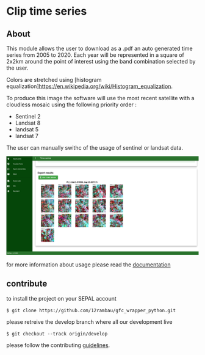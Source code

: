 # Clip time series

## About 

This module allows the user to download as a .pdf an auto generated time series from 2005 to 2020. 
Each year will be represented in a square of 2x2km around the point of interest using the band combination selected by the user. 

Colors are stretched using [histogram equalization]https://en.wikipedia.org/wiki/Histogram_equalization.

To produce this image the software will use the most recent satellite with a cloudless mosaic using the following priority order :
- Sentinel 2
- Landsat 8
- landsat 5
- landsat 7

The user can manually swithc of the usage of sentinel or landsat data. 

![full_app](./doc/img/full_app.png)

for more information about usage please read the [documentation](./doc/doc.md)

## contribute
to install the project on your SEPAL account 
```
$ git clone https://github.com/12rambau/gfc_wrapper_python.git
```

please retreive the develop branch where all our development live
```
$ git checkout --track origin/develop
```

please follow the contributing [guidelines](CONTRIBUTING.md).

